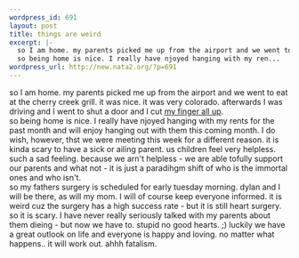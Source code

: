 ```yaml
--- 
wordpress_id: 691
layout: post
title: things are weird
excerpt: |-
  so I am home. my parents picked me up from the airport and we went to eat at the cherry creek grill. it was nice. it was very colorado. afterwards I was driving and I went to shut a door and I cut my finger all up.
  so being home is nice. I really have njoyed hanging with my ren...
wordpress_url: http://new.nata2.org/?p=691
---
```

so I am home. my parents picked me up from the airport and we went to eat at the cherry creek grill. it was nice. it was very colorado. afterwards I was driving and I went to shut a door and I cut <a href="http://www.nata2.info/?path=pictures%2Fmisc%2Fphone_camera%2Fphotolog&amp;img=1070695703-t610(2).jpg">my finger all up</a>.
<br/>so being home is nice. I really have njoyed hanging with my rents for the past month and will enjoy hanging out with them this coming month. I do wish, however, thst we were meeting this week for a different reason. it is kinda scary to have a sick or ailing parent. us children feel very helpless. such a sad feeling. because we arn't helpless - we are able tofully support our parents and what not - it is just a paradihgm shift of who is the immortal ones and who isn't. <br/>so my fathers surgery is scheduled for early tuesday morning. dylan and I will be there, as will my mom. I will of course keep everyone informed. it is weird cuz the surgery has a high success rate - but it is still heart surgery. so it is scary. I have never really seriously talked with my parents about them dieing - but now we have to. stupid no good hearts. ;) luckily we have a great outlook on life and everyone is happy and loving. no matter what happens.. it will work out. ahhh fatalism. 
